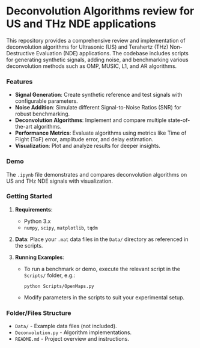 # Deconvolution Algorithms review for US and THz NDE applications

This repository provides a comprehensive review and implementation of deconvolution algorithms for Ultrasonic (US) and Terahertz (THz) Non-Destructive Evaluation (NDE) applications. The codebase includes scripts for generating synthetic signals, adding noise, and benchmarking various deconvolution methods such as OMP, MUSIC, L1, and AR algorithms.

### Features

- **Signal Generation**: Create synthetic reference and test signals with configurable parameters.
- **Noise Addition**: Simulate different Signal-to-Noise Ratios (SNR) for robust benchmarking.
- **Deconvolution Algorithms**: Implement and compare multiple state-of-the-art algorithms.
- **Performance Metrics**: Evaluate algorithms using metrics like Time of Flight (ToF) error, amplitude error, and delay estimation.
- **Visualization**: Plot and analyze results for deeper insights.

### Demo

The `.ipynb` file demonstrates and compares deconvolution algorithms on US and THz NDE signals with visualization.

### Getting Started

1. **Requirements**:

   - Python 3.x
   - `numpy`, `scipy`, `matplotlib`, `tqdm`
2. **Data**:
   Place your `.mat` data files in the `Data/` directory as referenced in the scripts.
3. **Running Examples**:

   - To run a benchmark or demo, execute the relevant script in the `Scripts/` folder, e.g.:
     ```
     python Scripts/OpenMaps.py
     ```
   - Modify parameters in the scripts to suit your experimental setup.

### Folder/Files Structure

- `Data/` - Example data files (not included).
- `Deconvolution.py` - Algorithm implementations.
- `README.md` - Project overview and instructions.
